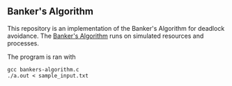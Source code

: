 ## Banker's Algorithm

This repository is an implementation of the Banker's Algorithm for
deadlock avoidance. The [Banker's Algorithm](https://en.wikipedia.org/wiki/Banker's_algorithm) runs on simulated resources
and processes.

The program is ran with

    gcc bankers-algorithm.c
    ./a.out < sample_input.txt

